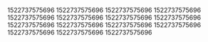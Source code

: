 1522737575696
1522737575696
1522737575696
1522737575696
1522737575696
1522737575696
1522737575696
1522737575696
1522737575696
1522737575696
1522737575696
1522737575696
1522737575696
1522737575696
1522737575696